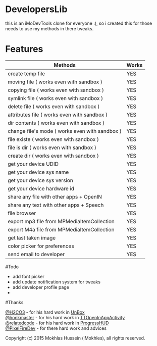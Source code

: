 # DevelopersLib

this is an iMoDevTools clone for everyone :), so i created this for those needs to use my methods in there tweaks.

# Features

| Methods                                        |    Works  |
|------------------------------------------------|-----------|
| create temp file                               |    YES    |
| moving file ( works even with sandbox )        |    YES    |
| copying file ( works even with sandbox )       |    YES    |
| symlink file ( works even with sandbox )       |    YES    |
| delete file ( works even with sandbox )        |    YES    |
| attributes file ( works even with sandbox )    |    YES    |
| dir contents ( works even with sandbox )       |    YES    |
| change file's mode ( works even with sandbox ) |    YES    |
| file existe ( works even with sandbox )        |    YES    |
| file is dir ( works even with sandbox )        |    YES    |
| create dir ( works even with sandbox )         |    YES    |
| get your device UDID                           |    YES    |
| get your device sys name                       |    YES    |
| get your device sys version                    |    YES    |
| get your device hardware id                    |    YES    |
| share any file with other apps + OpenIN        |    YES    |
| share any text with other apps + Speech        |    YES    |
| file browser                                   |    YES    |
| export mp3 file from MPMediaItemCollection     |    YES    |
| export M4a file from MPMediaItemCollection     |    YES    |
| get last taken image                           |    YES    |
| color picker for preferences                   |    YES    |
| send email to developer                        |    YES    |

#Todo

* add font picker
* add update notification system for tweaks
* add developer profile page
* 

#Thanks

[@H2CO3](https://github.com/H2CO3) - for his hard work in [UnBox](https://github.com/H2CO3/Unbox)<br>
[@honkmaster](https://github.com/honkmaster) - for his hard work in [TTOpenInAppActivity](https://github.com/honkmaster/TTOpenInAppActivity)<br>
[@relatedcode](https://github.com/relatedcode) - for his hard work in [ProgressHUD](https://github.com/relatedcode/ProgressHUD)<br>
[@PixelFireDev](https://twitter.com/PixelFireDev) - for there hard work and advices


Copyright (c) 2015 Mokhlas Hussein (iMokhles), all rights reserved.
